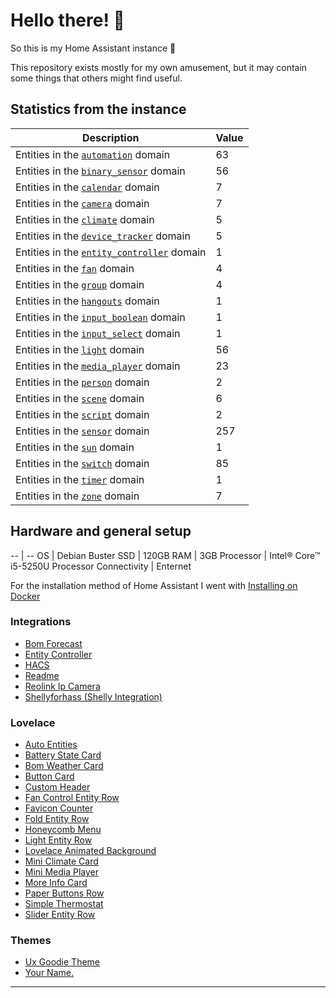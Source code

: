 # Hello there! 👋

So this is my Home Assistant instance 🎉

This repository exists mostly for my own amusement, but it may contain some things that others might find useful.

## Statistics from the instance

Description | Value
-- | --
Entities in the [`automation`](https://www.home-assistant.io/components/automation) domain | 63
Entities in the [`binary_sensor`](https://www.home-assistant.io/components/binary_sensor) domain | 56
Entities in the [`calendar`](https://www.home-assistant.io/components/calendar) domain | 7
Entities in the [`camera`](https://www.home-assistant.io/components/camera) domain | 7
Entities in the [`climate`](https://www.home-assistant.io/components/climate) domain | 5
Entities in the [`device_tracker`](https://www.home-assistant.io/components/device_tracker) domain | 5
Entities in the [`entity_controller`](https://www.home-assistant.io/components/entity_controller) domain | 1
Entities in the [`fan`](https://www.home-assistant.io/components/fan) domain | 4
Entities in the [`group`](https://www.home-assistant.io/components/group) domain | 4
Entities in the [`hangouts`](https://www.home-assistant.io/components/hangouts) domain | 1
Entities in the [`input_boolean`](https://www.home-assistant.io/components/input_boolean) domain | 1
Entities in the [`input_select`](https://www.home-assistant.io/components/input_select) domain | 1
Entities in the [`light`](https://www.home-assistant.io/components/light) domain | 56
Entities in the [`media_player`](https://www.home-assistant.io/components/media_player) domain | 23
Entities in the [`person`](https://www.home-assistant.io/components/person) domain | 2
Entities in the [`scene`](https://www.home-assistant.io/components/scene) domain | 6
Entities in the [`script`](https://www.home-assistant.io/components/script) domain | 2
Entities in the [`sensor`](https://www.home-assistant.io/components/sensor) domain | 257
Entities in the [`sun`](https://www.home-assistant.io/components/sun) domain | 1
Entities in the [`switch`](https://www.home-assistant.io/components/switch) domain | 85
Entities in the [`timer`](https://www.home-assistant.io/components/timer) domain | 1
Entities in the [`zone`](https://www.home-assistant.io/components/zone) domain | 7

## Hardware and general setup

-- | --
OS | Debian Buster
SSD | 120GB
RAM | 3GB
Processor | Intel® Core™ i5-5250U Processor
Connectivity | Enternet

For the installation method of Home Assistant I went with [Installing on Docker](https://www.home-assistant.io/docs/installation/docker/)

### Integrations
- [Bom Forecast](https://github.com/DavidFW1960/bom_forecast)
- [Entity Controller](https://github.com/danobot/entity-controller)
- [HACS](https://github.com/hacs/integration)
- [Readme](https://github.com/custom-components/readme)
- [Reolink Ip Camera](https://github.com/fwestenberg/reolink)
- [Shellyforhass (Shelly Integration)](https://github.com/StyraHem/ShellyForHASS)

### Lovelace
- [Auto Entities](https://github.com/thomasloven/lovelace-auto-entities)
- [Battery State Card](https://github.com/maxwroc/battery-state-card)
- [Bom Weather Card](https://github.com/DavidFW1960/bom-weather-card)
- [Button Card](https://github.com/custom-cards/button-card)
- [Custom Header](https://github.com/maykar/custom-header)
- [Fan Control Entity Row](https://github.com/finity69x2/fan-control-entity-row)
- [Favicon Counter](https://github.com/custom-cards/favicon-counter)
- [Fold Entity Row](https://github.com/thomasloven/lovelace-fold-entity-row)
- [Honeycomb Menu](https://github.com/Sian-Lee-SA/honeycomb-menu)
- [Light Entity Row](https://github.com/custom-cards/light-entity-row)
- [Lovelace Animated Background](https://github.com/Villhellm/lovelace-animated-background)
- [Mini Climate Card](https://github.com/artem-sedykh/mini-climate-card)
- [Mini Media Player](https://github.com/kalkih/mini-media-player)
- [More Info Card](https://github.com/thomasloven/lovelace-more-info-card)
- [Paper Buttons Row](https://github.com/jcwillox/lovelace-paper-buttons-row)
- [Simple Thermostat](https://github.com/nervetattoo/simple-thermostat)
- [Slider Entity Row](https://github.com/thomasloven/lovelace-slider-entity-row)

### Themes
- [Ux Goodie Theme](https://github.com/fi-sch/ux_goodie_theme)
- [Your Name.](https://github.com/Nihvel/your_name)
***